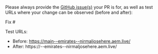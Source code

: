 Please always provide the [GitHub issue(s)](../issues) your PR is for, as well as test URLs where your change can be observed (before and after):

Fix #<gh-issue-id>

Test URLs:
- Before: https://main--emirates--nirmaljosehere.aem.live/
- After: https://<branch>--emirates--nirmaljosehere.aem.live/
